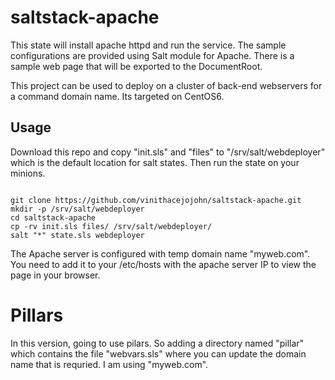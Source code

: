 # saltstack-apache
This state will install apache httpd and run the service. The sample configurations are provided using Salt module for Apache. There is a sample web page that will be exported to the DocumentRoot.

This project can be used to deploy on a cluster of back-end webservers for a command domain name. Its targeted on CentOS6.

## Usage
Download this repo and copy "init.sls" and "files" to  "/srv/salt/webdeployer" which is the default location for salt states. Then run the state on your minions.

```

git clone https://github.com/vinithacejojohn/saltstack-apache.git
mkdir -p /srv/salt/webdeployer
cd saltstack-apache
cp -rv init.sls files/ /srv/salt/webdeployer/
salt "*" state.sls webdeployer
```

The Apache server is configured with temp domain name "myweb.com". You need to add it to your /etc/hosts with the apache server IP to view the page in your browser.


# Pillars
In this version, going to use pilars. So adding a directory named "pillar" which contains the file "webvars.sls" where you can update the domain name that is requried. I am using "myweb.com".

